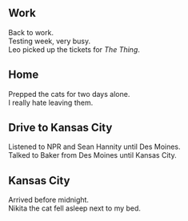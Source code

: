 ## Work
Back to work.  
Testing week, very busy.  
Leo picked up the tickets for _The Thing_.  

## Home
Prepped the cats for two days alone.  
I really hate leaving them.  

## Drive to Kansas City
Listened to NPR and Sean Hannity until Des Moines.  
Talked to Baker from Des Moines until Kansas City.  

## Kansas City
Arrived before midnight.  
Nikita the cat fell asleep next to my bed.  
